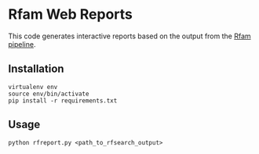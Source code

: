 # Rfam Web Reports

This code generates interactive reports based on the output from the [Rfam pipeline](https://github.com/Rfam/rfam-family-pipeline).

## Installation

```
virtualenv env
source env/bin/activate
pip install -r requirements.txt
```

## Usage

```
python rfreport.py <path_to_rfsearch_output>
```
